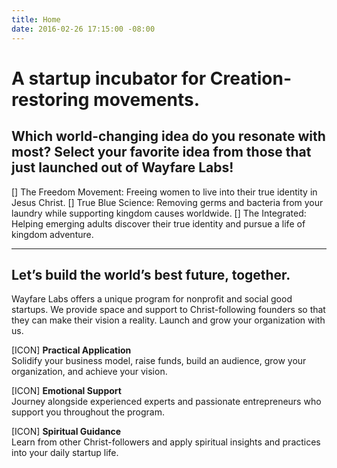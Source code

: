 ```yaml
---
title: Home
date: 2016-02-26 17:15:00 -08:00
---
```


# A startup incubator for Creation-restoring movements.

## Which world-changing idea do you resonate with most? Select your favorite idea from those that just launched out of Wayfare Labs!

[] The Freedom Movement: Freeing women to live into their true identity in Jesus Christ.
[] True Blue Science: Removing germs and bacteria from your laundry while supporting kingdom causes worldwide.
[] The Integrated: Helping emerging adults discover their true identity and pursue a life of kingdom adventure.

----

## Let’s build the world’s best future, together.

Wayfare Labs offers a unique program for nonprofit and social good startups. We provide space and support to Christ-following founders so that they can make their vision a reality. Launch and grow your organization with us.

[ICON]
**Practical Application**  
Solidify your business model, raise funds, build an audience, grow your organization, and achieve your vision.

[ICON]
**Emotional Support**  
Journey alongside experienced experts and passionate entrepreneurs who support you throughout the program.

[ICON]
**Spiritual Guidance**  
Learn from other Christ-followers and apply spiritual insights and practices into your daily startup life.